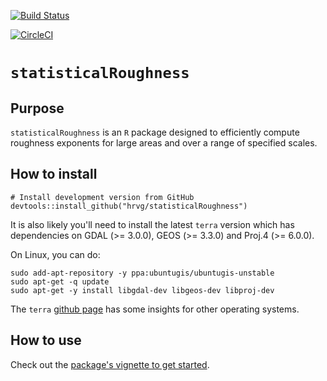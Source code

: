 [![Build Status](https://travis-ci.com/hrvg/statisticalRoughness.svg?token=Dx1gYTrTiuxgW9Sq3s3q&branch=master)](https://travis-ci.com/hrvg/statisticalRoughness)

[![CircleCI](https://circleci.com/gh/hrvg/statisticalRoughness.svg?style=svg)](https://circleci.com/gh/hrvg/statisticalRoughness)

# `statisticalRoughness`

## Purpose

`statisticalRoughness` is an `R` package designed to efficiently compute roughness exponents for large areas and over a range of specified scales.

## How to install

```
# Install development version from GitHub
devtools::install_github("hrvg/statisticalRoughness")
```

It is also likely you'll need to install the latest `terra` version which has dependencies on GDAL (>= 3.0.0), GEOS (>= 3.3.0) and Proj.4 (>= 6.0.0).

On Linux, you can do:

```
sudo add-apt-repository -y ppa:ubuntugis/ubuntugis-unstable
sudo apt-get -q update
sudo apt-get -y install libgdal-dev libgeos-dev libproj-dev 
```

The `terra` [github page](https://github.com/rspatial/terra) has some insights for other operating systems.

## How to use

Check out the [package's vignette to get started](articles/getting-started.html).